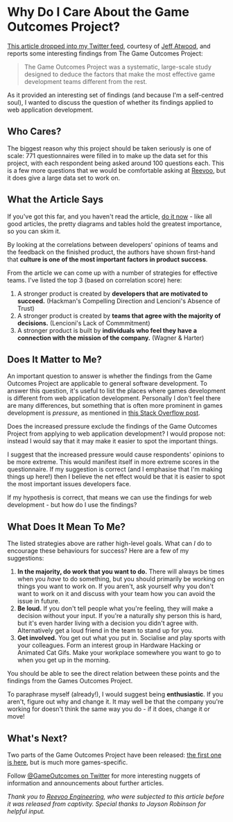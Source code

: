 # Why Do I Care About the Game Outcomes Project?
<!--- software -->

[This article dropped into my Twitter feed](http://gamasutra.com/blogs/PaulTozour/20150106/233254/The_Game_Outcomes_Project_Part_2_Building_Effective_Teams.php), courtesy of [Jeff Atwood](https://twitter.com/codinghorror), and reports some interesting findings from The Game Outcomes Project:

> The Game Outcomes Project was a systematic, large-scale study designed to deduce the factors that make the most effective game development teams different from the rest.
 
As it provided an interesting set of findings (and because I'm a self-centred soul), I wanted to discuss the question of whether its findings applied to web application development.

## Who Cares?

The biggest reason why this project should be taken seriously is one of scale: 771 questionnaires were filled in to make up the data set for this project, with each respondent being asked around 100 questions each. This is a few more questions that we would be comfortable asking at [Reevoo](http://www.reevoo.com), but it does give a large data set to work on.

## What the Article Says

If you've got this far, and you haven't read the article, [do it now](http://gamasutra.com/blogs/PaulTozour/20150106/233254/The_Game_Outcomes_Project_Part_2_Building_Effective_Teams.php) - like all good articles, the pretty diagrams and tables hold the greatest importance, so you can skim it.

By looking at the correlations between developers' opinions of teams and the feedback on the finished product, the authors have shown first-hand that **culture is one of the most important factors in product success**.

From the article we can come up with a number of strategies for effective teams. I've listed the top 3 (based on correlation score) here:

1. A stronger product is created by **developers that are motivated to succeed.** (Hackman's Compelling Direction and Lencioni's Absence of Trust)
2. A stronger product is created by **teams that agree with the majority of decisions.** (Lencioni's Lack of Commmitment)
3. A stronger product is built by **individuals who feel they have a connection with the mission of the company.** (Wagner & Harter)

## Does It Matter to Me?

An important question to answer is whether the findings from the Game Outcomes Project are applicable to general software development. To answer this question, it's useful to list the places where games development is different from web application development. Personally I don't feel there are many differences, but something that is often more prominent in games development is *pressure*, as mentioned in [this Stack Overflow post](http://programmers.stackexchange.com/questions/56249/if-it-was-for-you-to-chose-game-development-vs-application-development-which-wi).

Does the increased pressure exclude the findings of the Game Outcomes Project from applying to web application development? I would propose not: instead I would say that it may make it easier to spot the important things. 

I suggest that the increased pressure would cause respondents' opinions to be more extreme. This would manifest itself in more extreme scores in the questionnaire. If my suggestion is correct (and I emphasise that I'm making things up here!) then I believe the net effect would be that it is easier to spot the most important issues developers face.

If my hypothesis is correct, that means we can use the findings for web development - but how do I use the findings?

## What Does It Mean To Me?

The listed strategies above are rather high-level goals. What can *I* do to encourage these behaviours for success? Here are a few of my suggestions:

1. **In the majority, do work that you want to do.** There will always be times when you *have* to do something, but you should primarily be working on things you want to work on. If you aren't, ask yourself why you don't want to work on it and discuss with your team how you can avoid the issue in future.
2. **Be loud.** If you don't tell people what you're feeling, they will make a decision without your input. If you're a naturally shy person this is hard, but it's even harder living with a decision you didn't agree with. Alternatively get a loud friend in the team to stand up for you.
3. **Get involved.** You get out what you put in. Socialise and play sports with your colleagues. Form an interest group in Hardware Hacking or Animated Cat Gifs. Make your workplace somewhere you want to go to when you get up in the morning.

You should be able to see the direct relation between these points and the findings from the Games Outcomes Project.

To paraphrase myself (already!), I would suggest being **enthusiastic**. If you aren't, figure out why and change it. It may well be that the company you're working for doesn't think the same way you do - if it does, change it or move!

## What's Next?

Two parts of the Game Outcomes Project have been released: [the first one is here](http://gamasutra.com/blogs/PaulTozour/20141216/232023/The_Game_Outcomes_Project_Part_1_The_Best_and_the_Rest.php), but is much more games-specific.

Follow [@GameOutcomes on Twitter](https://twitter.com/GameOutcomes) for more interesting nuggets of information and announcements about further articles.

*Thank you to [Reevoo Engineering](http://reevoo.github.io), who were subjected to this article before it was released from captivity. Special thanks to Jayson Robinson for helpful input.*
